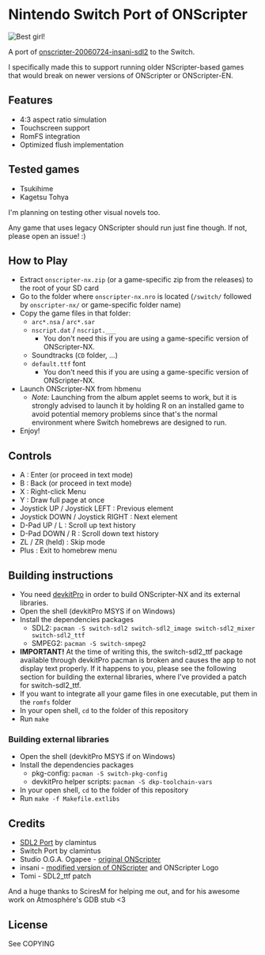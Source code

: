 # Nintendo Switch Port of ONScripter

![Best girl!](https://user-images.githubusercontent.com/44071820/151076292-df4f212c-0496-4959-8e9a-65ebcdbe0400.jpg)


A port of [onscripter-20060724-insani-sdl2](http://www.github.com/clamintus/onscripter-20060724-insani-sdl2) to the Switch.

I specifically made this to support running older NScripter-based games that would break on newer versions of ONScripter or ONScripter-EN.

## Features
- 4:3 aspect ratio simulation
- Touchscreen support
- RomFS integration
- Optimized flush implementation

## Tested games
- Tsukihime
- Kagetsu Tohya

I'm planning on testing other visual novels too.

Any game that uses legacy ONScripter should run just fine though. If not, please open an issue! :)

## How to Play
- Extract `onscripter-nx.zip` (or a game-specific zip from the releases) to the root of your SD card
- Go to the folder where `onscripter-nx.nro` is located (`/switch/` followed by `onscripter-nx/` or game-specific folder name)
- Copy the game files in that folder:
    - `arc*.nsa` / `arc*.sar`
    - `nscript.dat` / `nscript.___`
        - You don't need this if you are using a game-specific version of ONScripter-NX.
    - Soundtracks (`CD` folder, ...)
    - `default.ttf` font
        - You don't need this if you are using a game-specific version of ONScripter-NX.
- Launch ONScripter-NX from hbmenu
    - _Note:_ Launching from the album applet seems to work, but it is strongly advised to launch it by holding R on an installed game to avoid potential memory problems since that's the normal environment where Switch homebrews are designed to run.
- Enjoy!

## Controls

- A : Enter (or proceed in text mode)
- B : Back (or proceed in text mode)
- X : Right-click Menu
- Y : Draw full page at once
- Joystick UP / Joystick LEFT : Previous element
- Joystick DOWN / Joystick RIGHT : Next element
- D-Pad UP / L : Scroll up text history
- D-Pad DOWN / R : Scroll down text history
- ZL / ZR (held) : Skip mode
- Plus : Exit to homebrew menu

## Building instructions
- You need [devkitPro](https://switchbrew.org/wiki/Setting_up_Development_Environment) in order to build ONScripter-NX and its external libraries.
- Open the shell (devkitPro MSYS if on Windows)
- Install the dependencies packages
    - SDL2: `pacman -S switch-sdl2 switch-sdl2_image switch-sdl2_mixer switch-sdl2_ttf`
    - SMPEG2: `pacman -S switch-smpeg2`
- **IMPORTANT!** At the time of writing this, the switch-sdl2_ttf package available through devkitPro pacman is broken and causes the app to not display text properly.
If it happens to you, please see the following section for building the external libraries, where I've provided a patch for switch-sdl2_ttf.
- If you want to integrate all your game files in one executable, put them in the `romfs` folder
- In your open shell, `cd` to the folder of this repository
- Run `make`

### Building external libraries
- Open the shell (devkitPro MSYS if on Windows)
- Install the dependencies packages
    - pkg-config: `pacman -S switch-pkg-config`
    - devkitPro helper scripts: `pacman -S dkp-toolchain-vars`
- In your open shell, `cd` to the folder of this repository
- Run `make -f Makefile.extlibs`


## Credits
- [SDL2 Port](http://www.github.com/clamintus/onscripter-20060724-insani-sdl2) by clamintus
- Switch Port by clamintus
- Studio O.G.A. Ogapee - [original ONScripter](http://onscripter.osdn.jp/onscripter.html)
- insani - [modified version of ONScripter](http://nscripter.insani.org/onscripter.html) and ONScripter Logo
- Tomi - SDL2_ttf patch

And a huge thanks to SciresM for helping me out, and for his awesome work on Atmosphére's GDB stub <3


## License
See COPYING
